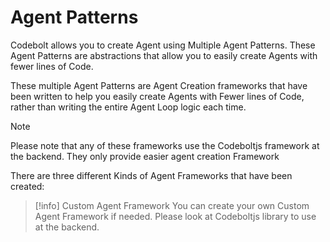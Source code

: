# Agent Patterns

Codebolt allows you to create Agent using Multiple Agent Patterns. These Agent Patterns are abstractions that allow you to easily create Agents with fewer lines of Code. 

These multiple Agent Patterns are Agent Creation frameworks that have been written to help you easily create Agents with Fewer lines of Code, rather than writing the entire Agent Loop logic each time.


> [!note] 
> Please note that any of these frameworks use the Codeboltjs framework at the backend. They only provide easier agent creation Framework

There are three different Kinds of Agent Frameworks that have been created:


> [!info] Custom Agent Framework
> You can create your own Custom Agent Framework if needed. Please look at Codeboltjs library to use at the backend.


